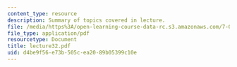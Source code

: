 ```yaml
---
content_type: resource
description: Summary of topics covered in lecture.
file: /media/https%3A/open-learning-course-data-rc.s3.amazonaws.com/7-03-genetics-fall-2004/d4be9f56e73b505cea2089b05399c10e_lecture32.pdf
file_type: application/pdf
resourcetype: Document
title: lecture32.pdf
uid: d4be9f56-e73b-505c-ea20-89b05399c10e
---
```

